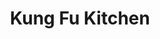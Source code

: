 ---
layout: place
title: "Kung Fu Kitchen"
permalink: /new-york/new-york/kung-fu-kitchen.html
stateAbbr: NY
stateName: New York
cityName: New York
seo:
  name: "Kung Fu Kitchen"
  type: Restaurant
  links: https://www.kfkitchennyc.com/
description: "Dumplings, hand-pulled ramen, and other Chinese staples round out the menu at this relaxed restaurant. Kung Fu Kitchen serves delicious sushi in New York, New York. Try fresh Japanese dishes for a great dining experience. Available for takeout, delivery, lunch, and dinner."
place_id: ChIJ2_UcxqxZwokRf5dbeh2oSe8
photos:
  - name: >-
      places/ChIJ2_UcxqxZwokRf5dbeh2oSe8/photos/AeeoHcKMIer4rMA_Bo0jaHM0Oimfx_o50uERkrW1UipFTGtwP-Ff-D1TsKLeGfGvXdNLxPcV1K9udjqkjPSX0-mAtq3VCqfyjeNrO45GcwK8dQseeXRP1zKBGffYjeAKEWrMZFU52pg6sfvnHBuwrAjGRYdQgwnpbQ-0-IL0sngpG7L7_86Rt-qHuk4789B-OgOH5bqVajCDTHrWyHO6w1GxVqeTTILT3Hhy99wVruNgClGspjwuAMH4XKD7shZuUbg5jMQfFy36WoDK_0hU3mN76N3sAettkmEA8KJucdkdt5nEjQ
    widthPx: 1920
    heightPx: 1280
    authorAttributions:
      - displayName: Kung Fu Kitchen (Times Square)
        uri: https://maps.google.com/maps/contrib/108388023621854863972
        photoUri: >-
          https://lh3.googleusercontent.com/a-/ALV-UjXCa8KtJzUJYFTzcv6rZX4P0K32rgRob8SJZMm37gR1kbaPXr4=s100-p-k-no-mo
    flagContentUri: >-
      https://www.google.com/local/imagery/report/?cb_client=maps_api_places.places_api&image_key=!1e10!2sAF1QipPyKMmxsgwdcJ3E5YtP5S2PnnYCkdB1VLsrpymM&hl=en-US
    googleMapsUri: >-
      https://www.google.com/maps/place//data=!3m4!1e2!3m2!1sAF1QipPyKMmxsgwdcJ3E5YtP5S2PnnYCkdB1VLsrpymM!2e10!4m2!3m1!1s0x89c259acc61cf5db:0xef49a81d7a5b977f
  - name: >-
      places/ChIJ2_UcxqxZwokRf5dbeh2oSe8/photos/AeeoHcJyZu5kQeVBIo2Fhu87KPWg_9qS2S5h8Q6gEC41meq1nDCviF2u59BC0Fb4489LxYw3o8ZHPNkblIXn9RAtehEsjNg-DN7_SlSP2VkSft8xdA9VIj8-qEMmfQ96RNtF5xl9ixf-SJ3p8A2PQuP-ZyEF2SjemPti_isgnmqp7uicGxd3Ll-NsYLzKVtBkW-1lFKXnySsIbJ2w_Zocl1HuQ9SkHpjfMspBMLoXyqCOBmxWpoXLq3dAA5AYFQQNatbPp-UHIAEPhAm6L8m42NKfrg4k6lN7A3DI5C4MC7Tk6UjzA
    widthPx: 4800
    heightPx: 2700
    authorAttributions:
      - displayName: Kung Fu Kitchen (Times Square)
        uri: https://maps.google.com/maps/contrib/108388023621854863972
        photoUri: >-
          https://lh3.googleusercontent.com/a-/ALV-UjXCa8KtJzUJYFTzcv6rZX4P0K32rgRob8SJZMm37gR1kbaPXr4=s100-p-k-no-mo
    flagContentUri: >-
      https://www.google.com/local/imagery/report/?cb_client=maps_api_places.places_api&image_key=!1e10!2sAF1QipMJuYU5Nem_HLxnXd51ls1v1Kt5bcWZtPFjvtgN&hl=en-US
    googleMapsUri: >-
      https://www.google.com/maps/place//data=!3m4!1e2!3m2!1sAF1QipMJuYU5Nem_HLxnXd51ls1v1Kt5bcWZtPFjvtgN!2e10!4m2!3m1!1s0x89c259acc61cf5db:0xef49a81d7a5b977f
  - name: >-
      places/ChIJ2_UcxqxZwokRf5dbeh2oSe8/photos/AeeoHcITXm5VVaV32m_TohPhx-aJ8brRB2hl9PqasThmcLPlMYjwRIDLR9u7awoutvl7fTyvW5n-LkGoq2Skp6TMF_dAAsYbuh5vIdw2xIVC0pTesnNQ5T7xpa_U16zo_lXef_0y82NcL3yvQpfyUKZXj8kvIVyMWwOtmTZ7VYQp35DmWEDO1HUckwXk59y4bjEiXIppooiqbmlcDfvzUOGzjN0C5UvbqJ8mf3UtZxvUmSKew6BrFNDcd9W5LBPErrE4MirieAHJDjdDQNhtMq-53ChWXnmAaU6_kJGMmmd2VEADisxbX1UeATnDp-nUWqUuDKOCl5v-FYIzjMX2mD_XbAvfNY-Xzz4A-dHsvncEHIdGJVoTgfSmMplTEiwFGcdhcW0Y-V0rYe-Niq_m7F2sYzDZXDpn1_-4Ka6zPvGMFuYH4Q
    widthPx: 2478
    heightPx: 1313
    authorAttributions:
      - displayName: Pasha Javadi
        uri: https://maps.google.com/maps/contrib/113768241257731566629
        photoUri: >-
          https://lh3.googleusercontent.com/a-/ALV-UjUqF2Uh5tyxwzPruAk0S_RIavhf8ZEx_Sa--oPc9XoH6y4GhRey=s100-p-k-no-mo
    flagContentUri: >-
      https://www.google.com/local/imagery/report/?cb_client=maps_api_places.places_api&image_key=!1e10!2sCIHM0ogKEICAgMDw1KabcA&hl=en-US
    googleMapsUri: >-
      https://www.google.com/maps/place//data=!3m4!1e2!3m2!1sCIHM0ogKEICAgMDw1KabcA!2e10!4m2!3m1!1s0x89c259acc61cf5db:0xef49a81d7a5b977f
  - name: >-
      places/ChIJ2_UcxqxZwokRf5dbeh2oSe8/photos/AeeoHcLxyMfE-6I7_053rLo6w-ECt_uRnOcLBjj2K6d9QvFdG9-X_S37nLsESK_NH83Js9trElnJSIzxK5gOL-SzKWrfVcm2JPe1Uy6b_5_Ml5eJcldN6XlmS1D2bdJA7IIznnncpJWux-KKYTCfDfg3iCAfy9BY7EH59PwL7nTaRvfONq1Tg6nY7d_zCNhSwv6OsX8DzPACjLXeJ6kpyeblV-kEaYkUElaEyvl1XdNME6ghR53xS0CnIojJ90CxQSPvg8Ysdlr6Chp343Ycc0SaUTXuxvmWis0-83KyUoqYOKo_pYxS5G9tDDr2BZ_MFJS65DQ8u0w9WCWOvZ_Aaj36UYULTkGrOvlh-foKFs49PsM-6o2jM5Ciru6IWIQq-oEnvlXrFJZIQM2kw-xKEaVRQuLRumbaizus_eK44uVzadgj5tQ_
    widthPx: 3000
    heightPx: 4000
    authorAttributions:
      - displayName: Richard Yang
        uri: https://maps.google.com/maps/contrib/111183945843830486308
        photoUri: >-
          https://lh3.googleusercontent.com/a/ACg8ocJQ7A9ATiCJw887ReqgtQFBp_URZMdufqBKoZs4l8AmiHplow=s100-p-k-no-mo
    flagContentUri: >-
      https://www.google.com/local/imagery/report/?cb_client=maps_api_places.places_api&image_key=!1e10!2sCIHM0ogKEICAgMDQ1OOw6wE&hl=en-US
    googleMapsUri: >-
      https://www.google.com/maps/place//data=!3m4!1e2!3m2!1sCIHM0ogKEICAgMDQ1OOw6wE!2e10!4m2!3m1!1s0x89c259acc61cf5db:0xef49a81d7a5b977f
  - name: >-
      places/ChIJ2_UcxqxZwokRf5dbeh2oSe8/photos/AeeoHcJVWpEBubR2ceC6gAwP38vG2U6CXRfHlsbj8XjcEChXvdez5DJVL3-MFuGRcoZsT04cMtESGQmb8IKobGSSqPUlHyMkBC23aU2l-sLqiJHLx4PkLwE_54_aAZHjJLwZ141kahD18sODlyXiDfP6s0I81CdcBnFb3LFwZtbFJzGLxSeE4cBrcVB0U_46UeDq3h0q65m9u5r2Qd9DfkiurXvWP6hy9ZJEMaaHVWW8PVMQNy5i0M0m6iUR3BJ4lcBGLV_oS8OFw6HGIQsWPYITPauPBxxg_VcQXj1KSCAXHZDE9iI6nT6zjfTk9qe9Y_U3zQL8bqqTgjp5R9sgPhmRVdiNC_sywEruH3s65nYXAIKrawLyFHTZ_KI_3IiProYqIT12-A7IHGlO8yaQH3nbQ_IjxTJXmRYGCMM3xPigZsk
    widthPx: 4000
    heightPx: 3000
    authorAttributions:
      - displayName: Justine Kosiorek
        uri: https://maps.google.com/maps/contrib/113248989085737157554
        photoUri: >-
          https://lh3.googleusercontent.com/a/ACg8ocILH_A_0n5xct5nYyvEMb4h6LmkLjvjY5njPR1IoaZji5gtxMMb=s100-p-k-no-mo
    flagContentUri: >-
      https://www.google.com/local/imagery/report/?cb_client=maps_api_places.places_api&image_key=!1e10!2sCIHM0ogKEICAgICevPOeVA&hl=en-US
    googleMapsUri: >-
      https://www.google.com/maps/place//data=!3m4!1e2!3m2!1sCIHM0ogKEICAgICevPOeVA!2e10!4m2!3m1!1s0x89c259acc61cf5db:0xef49a81d7a5b977f
  - name: >-
      places/ChIJ2_UcxqxZwokRf5dbeh2oSe8/photos/AeeoHcLXlmIFZ-WtsdXpW95TUjMLNSyY7vk4afyVph5koPeiqqo_Wfh_LfRUi1fckXrM2_uoKsEFbcGUXQPzTR3btB1SapWhxRc04-dQsXRFdWM5HCIJ3ceuQh1oVnMxi6zT0ZCroWfj5JXuygpoHmv1e_bYy392PrmnDYAkr7oA8of2RPP7sbFD-_4M3JXPjvemTRDYKyhuw6_E_Z2ISbR-ik0pj7ffcu8nrEtfRgWz0lcei37RlUd9gldGDYC8rP0qObrUDMQdzyg-ca1pZq4DBJ0cRqXa9HqhF6fl-DS1X1FNKA
    widthPx: 1863
    heightPx: 1242
    authorAttributions:
      - displayName: Kung Fu Kitchen (Times Square)
        uri: https://maps.google.com/maps/contrib/108388023621854863972
        photoUri: >-
          https://lh3.googleusercontent.com/a-/ALV-UjXCa8KtJzUJYFTzcv6rZX4P0K32rgRob8SJZMm37gR1kbaPXr4=s100-p-k-no-mo
    flagContentUri: >-
      https://www.google.com/local/imagery/report/?cb_client=maps_api_places.places_api&image_key=!1e10!2sAF1QipPfMbFMVy5uFu-_x58HrpKXozSd0za9GAqBaDOa&hl=en-US
    googleMapsUri: >-
      https://www.google.com/maps/place//data=!3m4!1e2!3m2!1sAF1QipPfMbFMVy5uFu-_x58HrpKXozSd0za9GAqBaDOa!2e10!4m2!3m1!1s0x89c259acc61cf5db:0xef49a81d7a5b977f
  - name: >-
      places/ChIJ2_UcxqxZwokRf5dbeh2oSe8/photos/AeeoHcI2Njh6RG6sWtwxN-lmIBeILqSWAiEPeasthsypbl2MuQfo0Dra91Z4JoEWnHZhZYrL3H6vRNLwQnYTKu0flvPslqCCslOeXQyTJUQpieoW0LvKp7Tk1QM_-II7NOYQTQm1fdBoZ2AxlElDh9OlM6qChOn__NgDgwDMcs1a7upsR9koUAryR9eI3AsYtAZqFyaYGfGtLmABmS_7eG-Nf9HXu6-rNrEUClTKy7uZ1Oh_d9NqTf4SeUGlXstS-_eW-VtH_kO--y-d0ju2fY4-jcoYAFXTyLXrCTflQ093EZdEwA
    widthPx: 4800
    heightPx: 3200
    authorAttributions:
      - displayName: Kung Fu Kitchen (Times Square)
        uri: https://maps.google.com/maps/contrib/108388023621854863972
        photoUri: >-
          https://lh3.googleusercontent.com/a-/ALV-UjXCa8KtJzUJYFTzcv6rZX4P0K32rgRob8SJZMm37gR1kbaPXr4=s100-p-k-no-mo
    flagContentUri: >-
      https://www.google.com/local/imagery/report/?cb_client=maps_api_places.places_api&image_key=!1e10!2sAF1QipNGe1byFOhDj0AZMsKRVWziG5FzmwrLP9ueMJ4t&hl=en-US
    googleMapsUri: >-
      https://www.google.com/maps/place//data=!3m4!1e2!3m2!1sAF1QipNGe1byFOhDj0AZMsKRVWziG5FzmwrLP9ueMJ4t!2e10!4m2!3m1!1s0x89c259acc61cf5db:0xef49a81d7a5b977f
  - name: >-
      places/ChIJ2_UcxqxZwokRf5dbeh2oSe8/photos/AeeoHcLcl6OMhbsK5fzQ-XFkv52nhXlG94C4M3T4bcnQE0H1WbBUBAZSYf7qkM8AveDoBTiWOZ5tjkvgtti_RIBgL61tmdHK0LAiHtUShe9WN2HUSEhN-3HcLLiRcXo659OIMf6sCQCyM7FBp4ZLm2qAdjJpwDe-gW1gkhtS2qUgUqbggITNxN0ggUrJOK7h-Kd9GxohcqlDdGMZ03ZmYdn4bv7zgJZDGY3c99zQSONm_ksjBiBsDbPuP5kc3JuKE-JDtdpHta92pv5rhLGjPYJWDchQnNIDvVfF78BglduAIFwXSf1FIxcWHv9_uFy05AVkLJoVP8Rt-8GD73WVOb-shXda1ZYwHPu8C7tt17K2yiEs6W3yTrktJCaDoxsDHi3GDklQTV_M7NWv3CH4mxtE3jz6EAGbwpB6EY34vm37-38VFA
    widthPx: 3024
    heightPx: 4032
    authorAttributions:
      - displayName: Kevin Zhang
        uri: https://maps.google.com/maps/contrib/107830247652828138835
        photoUri: >-
          https://lh3.googleusercontent.com/a/ACg8ocJd0TLPAnzuTjbSALSii9k7Gkc7FcmKnIV0LNbYeoK8r7RbwQ=s100-p-k-no-mo
    flagContentUri: >-
      https://www.google.com/local/imagery/report/?cb_client=maps_api_places.places_api&image_key=!1e10!2sCIHM0ogKEICAgMDI5Z_EOg&hl=en-US
    googleMapsUri: >-
      https://www.google.com/maps/place//data=!3m4!1e2!3m2!1sCIHM0ogKEICAgMDI5Z_EOg!2e10!4m2!3m1!1s0x89c259acc61cf5db:0xef49a81d7a5b977f
  - name: >-
      places/ChIJ2_UcxqxZwokRf5dbeh2oSe8/photos/AeeoHcKkJKEdueMMfUjTo-Xer7oVeIjLw6l4WZUrPii_KdYQx00nNJi0qISmCNm4r6QCwmdw0RZokzkBp7zdpT4A4VByuNAYspG4TXNFmXfVDJMPXDMqpDf6HDS9QZsPq9_a16xScYiM2VD-nvmxhPJ6Mi6D5o2TYw9gS94ArDln5PA4w9XJYKVKije9_KbAZhA9KmePz6dRVyUH_fOfZ3BDNd6NaFBwrWABkDzDttTHp2DCakYMq1GiYT1UALgo8_oWNxBkVwItjaFXnldle4ZJd4nlCXcXCNQqTzlPADWoIhCI6g
    widthPx: 4032
    heightPx: 3024
    authorAttributions:
      - displayName: Kung Fu Kitchen (Times Square)
        uri: https://maps.google.com/maps/contrib/108388023621854863972
        photoUri: >-
          https://lh3.googleusercontent.com/a-/ALV-UjXCa8KtJzUJYFTzcv6rZX4P0K32rgRob8SJZMm37gR1kbaPXr4=s100-p-k-no-mo
    flagContentUri: >-
      https://www.google.com/local/imagery/report/?cb_client=maps_api_places.places_api&image_key=!1e10!2sAF1QipPmN5jxWkdiCQH-tnBnYWGDFMEYo1S2PcHPpX40&hl=en-US
    googleMapsUri: >-
      https://www.google.com/maps/place//data=!3m4!1e2!3m2!1sAF1QipPmN5jxWkdiCQH-tnBnYWGDFMEYo1S2PcHPpX40!2e10!4m2!3m1!1s0x89c259acc61cf5db:0xef49a81d7a5b977f
  - name: >-
      places/ChIJ2_UcxqxZwokRf5dbeh2oSe8/photos/AeeoHcKTW3n-GVPMrKVwPgV7zjxnzfIWex8RSyN57xD86oag-JxgVwdfuMd8Jf0W3fGlpBPnTpn3vnnuMLrBuv07T5c-nH9e1MT8p_QR-2_myUSMTjd_UTfoF7c1cFxqh3zyYLQiNXCSpKAaRpCmoLurAUltOI5nZ3o-MG6pwkhvd0IxV1vukxJ5Onaf42IwA3m0-B3-UndBYsF4_KauI-KuAA0blHvEB2mq2zKW3BSXzt-w-Cxjrdd8IuwUnyy6jC_iOe5iqEmSUD_CXCC-fnNXe_MtUDq-kfzREV4jm81Gdj9lYdha8x2yuwJP-Pw7UXKfN3aAReqPw2ijdsM8k9ByokLy04dAyp2gV8LinufcbFe3J6M0Llf1CiuZT82nAN3BKA2TPxYSw7jXinpZCSlSTMW22nlkUKRbtYl0dqIBbmoL2A
    widthPx: 4000
    heightPx: 2252
    authorAttributions:
      - displayName: Guillermo Sanchez
        uri: https://maps.google.com/maps/contrib/106926466980208624929
        photoUri: >-
          https://lh3.googleusercontent.com/a-/ALV-UjW3WmxYPyphEJud8O8Ya1FTlaC4lPCSq_y3qvbqqJsZzvx4h-hr2g=s100-p-k-no-mo
    flagContentUri: >-
      https://www.google.com/local/imagery/report/?cb_client=maps_api_places.places_api&image_key=!1e10!2sCIHM0ogKEICAgIC_mNOrfA&hl=en-US
    googleMapsUri: >-
      https://www.google.com/maps/place//data=!3m4!1e2!3m2!1sCIHM0ogKEICAgIC_mNOrfA!2e10!4m2!3m1!1s0x89c259acc61cf5db:0xef49a81d7a5b977f
address: 610 8th Ave, New York, NY 10018, USA
street: 610 8th Ave
city: New York
state: NY
zip: '10018'
country: USA
neighborhood: null
latitude: '40.755553'
longitude: '-73.990653'
accessibility_options:
  wheelchairAccessibleParking: false
  wheelchairAccessibleEntrance: true
  wheelchairAccessibleRestroom: true
  wheelchairAccessibleSeating: true
business_status: OPERATIONAL
name: Kung Fu Kitchen
google_maps_links:
  directionsUri: >-
    https://www.google.com/maps/dir//''/data=!4m7!4m6!1m1!4e2!1m2!1m1!1s0x89c259acc61cf5db:0xef49a81d7a5b977f!3e0
  placeUri: https://maps.google.com/?cid=17242497492924995455
  writeAReviewUri: >-
    https://www.google.com/maps/place//data=!4m3!3m2!1s0x89c259acc61cf5db:0xef49a81d7a5b977f!12e1
  reviewsUri: >-
    https://www.google.com/maps/place//data=!4m4!3m3!1s0x89c259acc61cf5db:0xef49a81d7a5b977f!9m1!1b1
  photosUri: >-
    https://www.google.com/maps/place//data=!4m3!3m2!1s0x89c259acc61cf5db:0xef49a81d7a5b977f!10e5
primary_type: Chinese Restaurant
opening_hours:
  regular: null
  current: null
secondary_opening_hours:
  regular:
    weekdayDescriptions: null
    type: null
  current:
    weekdayDescriptions: null
    type: null
phone: (212) 951-1935
price_level: PRICE_LEVEL_INEXPENSIVE
price_range: $20 &ndash; $30
rating: '4.3'
rating_count: 0
website: https://www.kfkitchennyc.com/
reviews:
  - name: >-
      places/ChIJ2_UcxqxZwokRf5dbeh2oSe8/reviews/ChdDSUhNMG9nS0VJQ0FnTUR3MUthYjBBRRAB
    relativePublishTimeDescription: 3 weeks ago
    rating: 5
    text:
      text: >-
        Had an incredible meal at this Chinese spot—an absolute gem! The
        dumplings were perfectly juicy and bursting with flavor, easily some of
        the best I’ve had. The starters were delicious across the board, each
        one packed with bold, authentic tastes. The hand-cut noodles and ramen
        were amazing —rich, comforting, and perfectly cooked with just the right
        amount of chew. Every dish felt crafted with care and tradition. Highly
        recommend if you’re craving real, delicious Chinese food that hits all
        the right notes!
      languageCode: en
    originalText:
      text: >-
        Had an incredible meal at this Chinese spot—an absolute gem! The
        dumplings were perfectly juicy and bursting with flavor, easily some of
        the best I’ve had. The starters were delicious across the board, each
        one packed with bold, authentic tastes. The hand-cut noodles and ramen
        were amazing —rich, comforting, and perfectly cooked with just the right
        amount of chew. Every dish felt crafted with care and tradition. Highly
        recommend if you’re craving real, delicious Chinese food that hits all
        the right notes!
      languageCode: en
    authorAttribution:
      displayName: Pasha Javadi
      uri: https://www.google.com/maps/contrib/113768241257731566629/reviews
      photoUri: >-
        https://lh3.googleusercontent.com/a-/ALV-UjUqF2Uh5tyxwzPruAk0S_RIavhf8ZEx_Sa--oPc9XoH6y4GhRey=s128-c0x00000000-cc-rp-mo-ba4
    publishTime: '2025-03-23T21:30:23.329408Z'
    flagContentUri: >-
      https://www.google.com/local/review/rap/report?postId=ChdDSUhNMG9nS0VJQ0FnTUR3MUthYjBBRRAB&d=17924085&t=1
    googleMapsUri: >-
      https://www.google.com/maps/reviews/data=!4m6!14m5!1m4!2m3!1sChdDSUhNMG9nS0VJQ0FnTUR3MUthYjBBRRAB!2m1!1s0x89c259acc61cf5db:0xef49a81d7a5b977f
  - name: >-
      places/ChIJ2_UcxqxZwokRf5dbeh2oSe8/reviews/ChZDSUhNMG9nS0VJQ0FnSURfaTZxRk9REAE
    relativePublishTimeDescription: 2 months ago
    rating: 4
    text:
      text: >-
        This was close to our hotel so we thought we would give it a go. It’s a
        no for us. Service was slow and not overly friendly. Restaurant shows
        its age and could use a good refresh. Front window is broken with a sign
        saying don’t touch. The appetizers were good, pan friend dumplings and
        scallion pancakes. The main dishes were very bland. Noodles were super
        chewy. There are better choices not far away.
      languageCode: en
    originalText:
      text: >-
        This was close to our hotel so we thought we would give it a go. It’s a
        no for us. Service was slow and not overly friendly. Restaurant shows
        its age and could use a good refresh. Front window is broken with a sign
        saying don’t touch. The appetizers were good, pan friend dumplings and
        scallion pancakes. The main dishes were very bland. Noodles were super
        chewy. There are better choices not far away.
      languageCode: en
    authorAttribution:
      displayName: Lorri Dana
      uri: https://www.google.com/maps/contrib/114501608872264532289/reviews
      photoUri: >-
        https://lh3.googleusercontent.com/a-/ALV-UjUCDWckX9IRRmhFfmidF3Rii0bWoJCVcmTnfZbKqlktdmchBcmb=s128-c0x00000000-cc-rp-mo-ba6
    publishTime: '2025-01-27T02:37:05.198313Z'
    flagContentUri: >-
      https://www.google.com/local/review/rap/report?postId=ChZDSUhNMG9nS0VJQ0FnSURfaTZxRk9REAE&d=17924085&t=1
    googleMapsUri: >-
      https://www.google.com/maps/reviews/data=!4m6!14m5!1m4!2m3!1sChZDSUhNMG9nS0VJQ0FnSURfaTZxRk9REAE!2m1!1s0x89c259acc61cf5db:0xef49a81d7a5b977f
  - name: >-
      places/ChIJ2_UcxqxZwokRf5dbeh2oSe8/reviews/ChZDSUhNMG9nS0VJQ0FnSUN2MXFXdVdBEAE
    relativePublishTimeDescription: 3 months ago
    rating: 5
    text:
      text: >-
        A hidden 💎 Michelin star restaurant. Sadly, I did not get to try their
        famous pork soup dumplings. I really wanted to try the hand cut noodles.
        I had the fatty Angus beef w/ chili oil. My husband had the house
        noodles. (Sorry, I can't remember the exact names, but something similar
        to this) The Schichuan crispy pork made an awesome pairing with my
        noodle soup (since I am considering this a side dish).  The food was
        exquisite!! A perfect balance of savory and fatty flavors. A must try
        place for the cold season.
      languageCode: en
    originalText:
      text: >-
        A hidden 💎 Michelin star restaurant. Sadly, I did not get to try their
        famous pork soup dumplings. I really wanted to try the hand cut noodles.
        I had the fatty Angus beef w/ chili oil. My husband had the house
        noodles. (Sorry, I can't remember the exact names, but something similar
        to this) The Schichuan crispy pork made an awesome pairing with my
        noodle soup (since I am considering this a side dish).  The food was
        exquisite!! A perfect balance of savory and fatty flavors. A must try
        place for the cold season.
      languageCode: en
    authorAttribution:
      displayName: RT M
      uri: https://www.google.com/maps/contrib/101022069856761688943/reviews
      photoUri: >-
        https://lh3.googleusercontent.com/a-/ALV-UjUsW0VIzXi2zlZaRlA7XVlEPpuZo8WomUlSg6qMESulGzlJuK8=s128-c0x00000000-cc-rp-mo-ba4
    publishTime: '2024-12-16T04:21:16.659911Z'
    flagContentUri: >-
      https://www.google.com/local/review/rap/report?postId=ChZDSUhNMG9nS0VJQ0FnSUN2MXFXdVdBEAE&d=17924085&t=1
    googleMapsUri: >-
      https://www.google.com/maps/reviews/data=!4m6!14m5!1m4!2m3!1sChZDSUhNMG9nS0VJQ0FnSUN2MXFXdVdBEAE!2m1!1s0x89c259acc61cf5db:0xef49a81d7a5b977f
  - name: >-
      places/ChIJ2_UcxqxZwokRf5dbeh2oSe8/reviews/ChZDSUhNMG9nS0VJQ0FnSURfdDl1emFBEAE
    relativePublishTimeDescription: 2 months ago
    rating: 5
    text:
      text: >-
        This was the best Chinese food restaurant experience I have ever had. I
        got the pork soup dumplings and the shredded beef and peppers dish. Both
        were excellent. The shredded beef with peppers was wonderfully spicy but
        not overpowering.  The service was good, quit and courteous. The food
        came within 10 minutes of ordering, with the pork soup buns coming a few
        minutes later.   It was cool but also somehow strange to have 80s rock
        and roll playing in the soundtrack while eating the most amazing Chinese
        dishes.  Come expecting excellent food but not a traditional Chinese
        ambience.  It was not a negative, it was just a bit surprising
      languageCode: en
    originalText:
      text: >-
        This was the best Chinese food restaurant experience I have ever had. I
        got the pork soup dumplings and the shredded beef and peppers dish. Both
        were excellent. The shredded beef with peppers was wonderfully spicy but
        not overpowering.  The service was good, quit and courteous. The food
        came within 10 minutes of ordering, with the pork soup buns coming a few
        minutes later.   It was cool but also somehow strange to have 80s rock
        and roll playing in the soundtrack while eating the most amazing Chinese
        dishes.  Come expecting excellent food but not a traditional Chinese
        ambience.  It was not a negative, it was just a bit surprising
      languageCode: en
    authorAttribution:
      displayName: David Izhere
      uri: https://www.google.com/maps/contrib/108355307566778649014/reviews
      photoUri: >-
        https://lh3.googleusercontent.com/a/ACg8ocL7g1fgEl_xJv5_Ur6dpUFmUgkCHifeHlI8xmXbQOA3-H6kXA=s128-c0x00000000-cc-rp-mo-ba3
    publishTime: '2025-01-28T02:12:35.202508Z'
    flagContentUri: >-
      https://www.google.com/local/review/rap/report?postId=ChZDSUhNMG9nS0VJQ0FnSURfdDl1emFBEAE&d=17924085&t=1
    googleMapsUri: >-
      https://www.google.com/maps/reviews/data=!4m6!14m5!1m4!2m3!1sChZDSUhNMG9nS0VJQ0FnSURfdDl1emFBEAE!2m1!1s0x89c259acc61cf5db:0xef49a81d7a5b977f
  - name: >-
      places/ChIJ2_UcxqxZwokRf5dbeh2oSe8/reviews/ChZDSUhNMG9nS0VJQ0FnTUNRNFlIdFN3EAE
    relativePublishTimeDescription: a month ago
    rating: 2
    text:
      text: >-
        Service was just ok, borderline awkward. That’s fine the dumplings were
        good! But they didn’t want to give us extra chili oil sauce when
        requested, telling us “it’s really hot” and then ignoring our request. I
        know I’m a white girl, but I like it hot. So that was weird. And the
        ramen we ordered was just ok. But my spicy beef had a sour taste to it,
        I’m just hoping it wasn’t bad, and I will update it I get sick! We had
        to ask for the chili sauce again to add flavor, but it really could have
        used something else to add to it. Just ok in general. Not expensive. But
        I wouldn’t really want to return.
      languageCode: en
    originalText:
      text: >-
        Service was just ok, borderline awkward. That’s fine the dumplings were
        good! But they didn’t want to give us extra chili oil sauce when
        requested, telling us “it’s really hot” and then ignoring our request. I
        know I’m a white girl, but I like it hot. So that was weird. And the
        ramen we ordered was just ok. But my spicy beef had a sour taste to it,
        I’m just hoping it wasn’t bad, and I will update it I get sick! We had
        to ask for the chili sauce again to add flavor, but it really could have
        used something else to add to it. Just ok in general. Not expensive. But
        I wouldn’t really want to return.
      languageCode: en
    authorAttribution:
      displayName: Heather Lynn Cournoyer
      uri: https://www.google.com/maps/contrib/104389191729612583135/reviews
      photoUri: >-
        https://lh3.googleusercontent.com/a-/ALV-UjUExaXiDQIVwaGUB-Mq4HpYwdC5VJXVC1hxhydTH3Bdop2HI7-1=s128-c0x00000000-cc-rp-mo-ba4
    publishTime: '2025-03-05T01:13:44.289029Z'
    flagContentUri: >-
      https://www.google.com/local/review/rap/report?postId=ChZDSUhNMG9nS0VJQ0FnTUNRNFlIdFN3EAE&d=17924085&t=1
    googleMapsUri: >-
      https://www.google.com/maps/reviews/data=!4m6!14m5!1m4!2m3!1sChZDSUhNMG9nS0VJQ0FnTUNRNFlIdFN3EAE!2m1!1s0x89c259acc61cf5db:0xef49a81d7a5b977f
parking_options:
  freeParkingLot: false
  paidStreetParking: true
  valetParking: false
payment_options:
  acceptsCreditCards: true
  acceptsDebitCards: true
  acceptsCashOnly: false
  acceptsNfc: true
allow_dogs: null
curbside_pickup: null
delivery: true
dine_in: true
good_for_children: true
good_for_groups: true
good_for_sports: false
live_music: false
menu_for_children: false
outdoor_seating: false
reservable: true
restroom: true
serves_beer: true
serves_breakfast: true
serves_brunch: true
serves_cocktails: false
serves_coffee: null
serves_dinner: true
serves_dessert: true
serves_lunch: true
serves_vegetarian_food: true
serves_wine: false
takeout: true
update_category: essentials
summary: >-
  Dumplings, hand-pulled ramen, and other Chinese staples round out the menu at
  this relaxed restaurant.

---